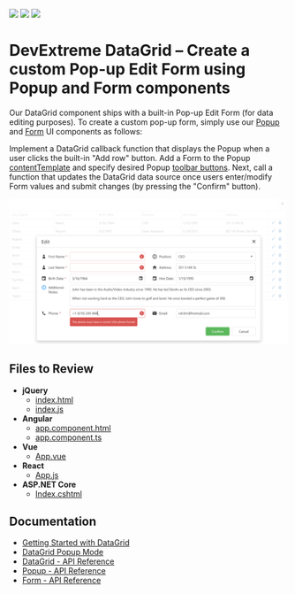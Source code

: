 <!-- default badges list -->
![](https://img.shields.io/endpoint?url=https://codecentral.devexpress.com/api/v1/VersionRange/263296064/22.2.5%2B)
[![](https://img.shields.io/badge/Open_in_DevExpress_Support_Center-FF7200?style=flat-square&logo=DevExpress&logoColor=white)](https://supportcenter.devexpress.com/ticket/details/T888862)
[![](https://img.shields.io/badge/📖_How_to_use_DevExpress_Examples-e9f6fc?style=flat-square)](https://docs.devexpress.com/GeneralInformation/403183)
<!-- default badges end -->

# DevExtreme DataGrid – Create a custom Pop-up Edit Form using Popup and Form components

Our DataGrid component ships with a built-in Pop-up Edit Form (for data editing purposes). To create a custom pop-up form, simply use our [Popup](https://js.devexpress.com/Documentation/ApiReference/UI_Components/dxPopup/) and [Form](https://js.devexpress.com/Documentation/ApiReference/UI_Components/dxForm/) UI components as follows:

Implement a DataGrid callback function that displays the Popup when a user clicks the built-in "Add row" button. Add a Form to the Popup [contentTemplate](https://js.devexpress.com/Documentation/ApiReference/UI_Components/dxPopup/Configuration/#contentTemplate) and specify desired Popup [toolbar buttons](https://js.devexpress.com/Documentation/ApiReference/UI_Components/dxPopup/Configuration/toolbarItems/). Next, call a function that updates the DataGrid data source once users enter/modify Form values and submit changes (by pressing the "Confirm" button).

<div align="center"><img alt="DataGrid for DevExtreme - How to implement a custom editing form using the Popup and Form components" src="dx-datagrid-custom-editing-form.png" /></div>

## Files to Review

- **jQuery**
    - [index.html](jQuery/src/index.html)
    - [index.js](jQuery/src/index.js)
- **Angular**
    - [app.component.html](Angular/src/app/app.component.html)
    - [app.component.ts](Angular/src/app/app.component.ts)
- **Vue**
    - [App.vue](Vue/src/App.vue)
- **React**
    - [App.js](React/src/App.js)
- **ASP.NET Core**
    - [Index.cshtml](ASP.NET%20Core/Views/Home/Index.cshtml)

## Documentation

- [Getting Started with DataGrid](https://js.devexpress.com/Documentation/Guide/UI_Components/DataGrid/Getting_Started_with_DataGrid/)
- [DataGrid Popup Mode](https://js.devexpress.com/Documentation/Guide/UI_Components/DataGrid/Editing/#User_Interaction/Popup_Mode)
- [DataGrid - API Reference](https://js.devexpress.com/Documentation/ApiReference/UI_Components/dxDataGrid/)
- [Popup - API Reference](https://js.devexpress.com/Documentation/ApiReference/UI_Components/dxPopup/)
- [Form - API Reference](https://js.devexpress.com/Documentation/ApiReference/UI_Components/dxForm/)

